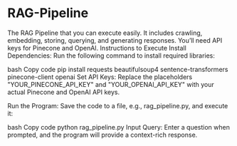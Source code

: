 # RAG-Pipeline
 The RAG Pipeline that you can execute easily. It includes crawling, embedding, storing, querying, and generating responses. You’ll need API keys for Pinecone and OpenAI.
 Instructions to Execute
Install Dependencies: Run the following command to install required libraries:

bash
Copy code
pip install requests beautifulsoup4 sentence-transformers pinecone-client openai
Set API Keys: Replace the placeholders "YOUR_PINECONE_API_KEY" and "YOUR_OPENAI_API_KEY" with your actual Pinecone and OpenAI API keys.

Run the Program: Save the code to a file, e.g., rag_pipeline.py, and execute it:

bash
Copy code
python rag_pipeline.py
Input Query: Enter a question when prompted, and the program will provide a context-rich response.
